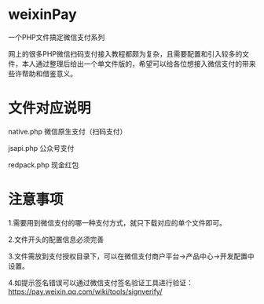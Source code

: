 # weixinPay
一个PHP文件搞定微信支付系列

网上的很多PHP微信扫码支付接入教程都颇为复杂，且需要配置和引入较多的文件，本人通过整理后给出一个单文件版的，希望可以给各位想接入微信支付的带来些许帮助和借鉴意义。

# 文件对应说明

native.php	微信原生支付（扫码支付）

jsapi.php	  公众号支付

redpack.php 现金红包



# 注意事项

1.需要用到微信支付的哪一种支付方式，就只下载对应的单个文件即可。

2.文件开头的配置信息必须完善

3.文件需放到支付授权目录下，可以在微信支付商户平台->产品中心->开发配置中设置。

4.如提示签名错误可以通过微信支付签名验证工具进行验证：https://pay.weixin.qq.com/wiki/tools/signverify/
